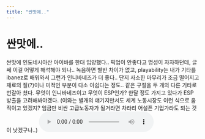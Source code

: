 ```yaml
---
title: "싼맛에.."
---
```

# 싼맛에..

싼맛에 인도네시아산 아이바를 한대 입양했다..
픽업이 안좋다고 명성이 자자하던데, 글쎄 이걸 어떻게 해석해야 되나..
녹음하면 별반 차이가 없고, playability는 내가 기타를 ibanez로 배워와서 그런가 인니바네즈가 더 좋다..
단지 사소한 마무리가 조금 떨어지고 재료의 질(?)이나 미적인 부분이 다소 아쉽다는 정도..
같은 구절을 두 개의 다른 기타로 번갈아 쳤다. 
무엇이 인니바네즈이고 무엇이 ESP인가?
한달 정도 가지고 있다가 ESP 방출을 고려해봐야겠다. 
(이와는 별개의 얘기지만서도 세계 노동시장도 이런 식으로 움직이고 있겠지? 임금만 비싼 고급노동자가 될거라면 차라리 어설픈 기업가라도 되는 것이 낫겠구나..)
![audio](5ee1e9c6b4a641df5c7a7d3cf1339a2f.mp3)



